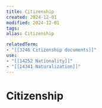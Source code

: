 ```yaml
---
title: Citizenship
created: 2024-12-01
modified: 2024-12-01
tags: 
alias: Citizenship

relatedTerm:
- "[[3246 Citizenship documents]]"
use:
- "[[14252 Nationality]]"
- "[[14341 Naturalization]]"
---
```

# Citizenship
